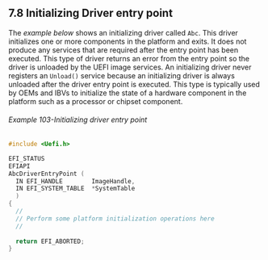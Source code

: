 <!--- @file
  7.8 Initializing Driver entry point

  Copyright (c) 2012-2018, Intel Corporation. All rights reserved.<BR>

  Redistribution and use in source (original document form) and 'compiled'
  forms (converted to PDF, epub, HTML and other formats) with or without
  modification, are permitted provided that the following conditions are met:

  1) Redistributions of source code (original document form) must retain the
     above copyright notice, this list of conditions and the following
     disclaimer as the first lines of this file unmodified.

  2) Redistributions in compiled form (transformed to other DTDs, converted to
     PDF, epub, HTML and other formats) must reproduce the above copyright
     notice, this list of conditions and the following disclaimer in the
     documentation and/or other materials provided with the distribution.

  THIS DOCUMENTATION IS PROVIDED BY TIANOCORE PROJECT "AS IS" AND ANY EXPRESS OR
  IMPLIED WARRANTIES, INCLUDING, BUT NOT LIMITED TO, THE IMPLIED WARRANTIES OF
  MERCHANTABILITY AND FITNESS FOR A PARTICULAR PURPOSE ARE DISCLAIMED. IN NO
  EVENT SHALL TIANOCORE PROJECT  BE LIABLE FOR ANY DIRECT, INDIRECT, INCIDENTAL,
  SPECIAL, EXEMPLARY, OR CONSEQUENTIAL DAMAGES (INCLUDING, BUT NOT LIMITED TO,
  PROCUREMENT OF SUBSTITUTE GOODS OR SERVICES; LOSS OF USE, DATA, OR PROFITS;
  OR BUSINESS INTERRUPTION) HOWEVER CAUSED AND ON ANY THEORY OF LIABILITY,
  WHETHER IN CONTRACT, STRICT LIABILITY, OR TORT (INCLUDING NEGLIGENCE OR
  OTHERWISE) ARISING IN ANY WAY OUT OF THE USE OF THIS DOCUMENTATION, EVEN IF
  ADVISED OF THE POSSIBILITY OF SUCH DAMAGE.

-->

## 7.8 Initializing Driver entry point

The _example below_ shows an initializing driver called `Abc`. This driver
initializes one or more components in the platform and exits. It does not
produce any services that are required after the entry point has been executed.
This type of driver returns an error from the entry point so the driver is
unloaded by the UEFI image services. An initializing driver never registers an
`Unload()` service because an initializing driver is always unloaded after the
driver entry point is executed. This type is typically used by OEMs and IBVs to
initialize the state of a hardware component in the platform such as a
processor or chipset component.

###### Example 103-Initializing driver entry point

```c
#include <Uefi.h>

EFI_STATUS
EFIAPI
AbcDriverEntryPoint (
  IN EFI_HANDLE        ImageHandle,
  IN EFI_SYSTEM_TABLE  *SystemTable
  )
{
  //
  // Perform some platform initialization operations here
  //
  
  return EFI_ABORTED;
}
```
